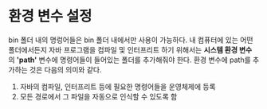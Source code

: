 환경 변수 설정
===============
bin 폴더 내의 명렁어들은 bin 폴더 내에서만 사용이 가능하다. 
내 컴퓨터에 있는 어떤 폴더에서든지 자바 프로그램을 컴파일 및 인터프리트 하기 위해서는 __시스템 환경 변수__ 의 __'path'__ 변수에 명령어들이 들어있는 폴더를 추가해줘야 한다.
환경 변수에 path를 추가하는 것은 다음의 의미와 같다.  
1. 자바의 컴파일, 인터프리트 등에 필요한 명령어들을 운영체제에 등록  
2. 모든 경로에서 그 파일을 자동으로 인식할 수 있도록 함
